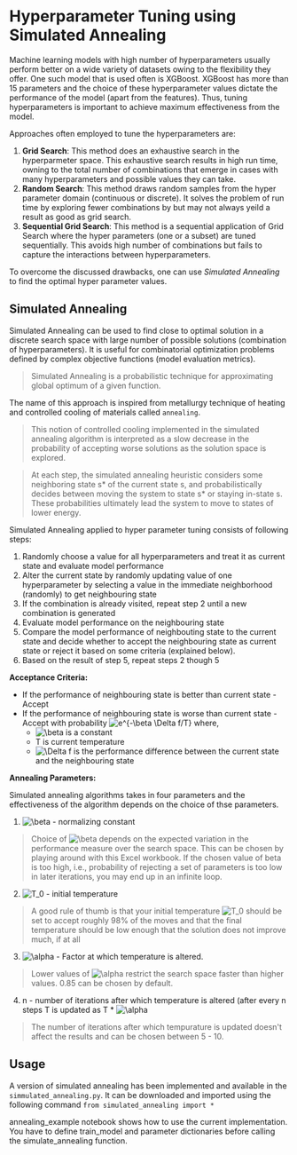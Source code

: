# Hyperparameter Tuning using Simulated Annealing

Machine learning models with high number of hyperparameters usually perform better on a wide variety of datasets owing to the flexibility they offer. One such model that is used often is XGBoost. XGBoost has more than 15 parameters and the choice of these hyperparameter values dictate the performance of the model (apart from the features). Thus, tuning hyperparameters is important to achieve maximum effectiveness from the model. 

Approaches often employed to tune the hyperparameters are:
1. **Grid Search**: This method does an exhaustive search in the hyperparmeter space. This exhaustive search results in high run time, owning to the total number of combinations that emerge in cases with many hyperparameters and possible values they can take.
2. **Random Search**: This method draws random samples from the hyper parameter domain (continuous or discrete). It solves the problem of run time by exploring fewer combinations by but may not always yeild a result as good as grid search. 
3. **Sequential Grid Search**: This method is a sequential application of Grid Search where the hyper parameters (one or a subset) are tuned sequentially. This avoids high number of combinations but fails to capture  the interactions between hyperparameters.

To overcome the discussed drawbacks, one can use *Simulated Annealing* to find the optimal hyper parameter values.

## Simulated Annealing
Simulated Annealing can be used to find close to optimal solution in a discrete search space with large number of possible solutions (combination of hyperparameters). It is useful for combinatorial optimization problems defined by complex objective functions (model evaluation metrics).

> Simulated Annealing is a probabilistic technique for approximating global optimum of a given function.

The name of this approach is inspired from metallurgy technique of heating and controlled cooling of materials called `annealing`.

> This notion of controlled cooling implemented in the simulated annealing algorithm is interpreted as a slow decrease in the probability of accepting worse solutions as the solution space is explored.

> At each step, the simulated annealing heuristic considers some neighboring state s* of the current state s, and probabilistically decides between moving the system to state s* or staying in-state s. These probabilities ultimately lead the system to move to states of lower energy.

Simulated Annealing applied to hyper parameter tuning consists of following steps:

1. Randomly choose a value for all hyperparameters and treat it as current state and evaluate model performance
2. Alter the current state by randomly updating value of one hyperparameter by selecting a value in the immediate neighborhood (randomly) to get neighbouring state
3. If the combination is already visited, repeat step 2 until a new combination is generated
4. Evaluate model performance on the neighbouring state
5. Compare the model performance of neighbouting state to the current state and decide whether to accept the neighbouring state as current state or reject it based on some criteria (explained below). 
6. Based on the result of step 5, repeat steps 2 though 5

**Acceptance Criteria:**
- If the performance of neighbouring state is better than current state - Accept
- If the performance of neighbouring state is worse than current state - Accept with probability <img src="https://latex.codecogs.com/gif.latex?e^{-\beta&space;\Delta&space;f/T}" title="e^{-\beta \Delta f/T}" /> where,
    - <img src="https://latex.codecogs.com/gif.latex?\beta" title="\beta" /> is a constant
    - T is current temperature
    - <img src="https://latex.codecogs.com/gif.latex?\Delta&space;f" title="\Delta f" /> is the performance difference between the current state and the neighbouring state
    
**Annealing Parameters:**

Simulated annealing algorithms takes in four parameters and the effectiveness of the algorithm depends on the choice of thse parameters.

1. <img src="https://latex.codecogs.com/gif.latex?\beta" title="\beta" /> - normalizing constant

> Choice of <img src="https://latex.codecogs.com/gif.latex?\beta" title="\beta" /> depends on the expected variation in the performance measure over the search space. This can be chosen by playing around with this Excel workbook. If the chosen value of beta is too high, i.e., probability of rejecting a set of parameters is too low in later iterations, you may end up in an infinite loop.

2. <img src="https://latex.codecogs.com/gif.latex?T_0" title="T_0" /> - initial temperature

> A good rule of thumb is that your initial temperature <img src="https://latex.codecogs.com/gif.latex?T_0" title="T_0" /> should be set to accept roughly 98% of the moves and that the final temperature should be low enough that the solution does not improve much, if at all

3. <img src="https://latex.codecogs.com/gif.latex?\alpha" title="\alpha" /> - Factor at which temperature is altered.

> Lower values of <img src="https://latex.codecogs.com/gif.latex?\alpha" title="\alpha" /> restrict the search space faster than higher values.  0.85 can be chosen by default.

4. n - number of iterations after which temperature is altered (after every n steps T is updated as T * <img src="https://latex.codecogs.com/gif.latex?\alpha" title="\alpha" />

> The number of iterations after which tempurature is updated doesn't affect the results and can be chosen between 5 - 10.

## Usage

A version of simulated annealing has been implemented and available in the `simmulated_annealing.py`. It can be downloaded and imported using the following command
`from simulated_annealing import *`

annealing_example notebook shows how to use the current implementation. You have to define train_model and parameter dictionaries before calling the simulate_annealing function.
